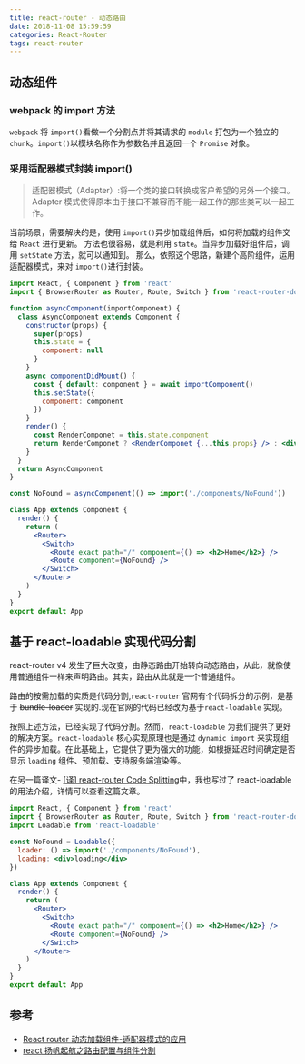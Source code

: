 ```yaml
---
title: react-router - 动态路由
date: 2018-11-08 15:59:59
categories: React-Router
tags: react-router
---
```


## 动态组件

### webpack 的 import 方法

`webpack` 将 `import()`看做一个分割点并将其请求的 `module` 打包为一个独立的 `chunk`。`import()`以模块名称作为参数名并且返回一个 `Promise` 对象。

### 采用适配器模式封装 import()

> 适配器模式（Adapter）:将一个类的接口转换成客户希望的另外一个接口。Adapter 模式使得原本由于接口不兼容而不能一起工作的那些类可以一起工作。

当前场景，需要解决的是，使用 `import()`异步加载组件后，如何将加载的组件交给 `React` 进行更新。
方法也很容易，就是利用 `state`。当异步加载好组件后，调用 `setState` 方法，就可以通知到。
那么，依照这个思路，新建个高阶组件，运用适配器模式，来对 `import()`进行封装。

```jsx
import React, { Component } from 'react'
import { BrowserRouter as Router, Route, Switch } from 'react-router-dom'

function asyncComponent(importComponent) {
  class AsyncComponent extends Component {
    constructor(props) {
      super(props)
      this.state = {
        component: null
      }
    }
    async componentDidMount() {
      const { default: component } = await importComponent()
      this.setState({
        component: component
      })
    }
    render() {
      const RenderComponet = this.state.component
      return RenderComponet ? <RenderComponet {...this.props} /> : <div>loading...</div>
    }
  }
  return AsyncComponent
}

const NoFound = asyncComponent(() => import('./components/NoFound'))

class App extends Component {
  render() {
    return (
      <Router>
        <Switch>
          <Route exact path="/" component={() => <h2>Home</h2>} />
          <Route component={NoFound} />
        </Switch>
      </Router>
    )
  }
}
export default App
```

## 基于 react-loadable 实现代码分割

react-router v4 发生了巨大改变，由静态路由开始转向动态路由，从此，就像使用普通组件一样来声明路由。其实，路由从此就是一个普通组件。

路由的按需加载的实质是代码分割,`react-router` 官网有个代码拆分的示例，是基于 ~~bundle-loader~~ 实现的.现在官网的代码已经改为基于`react-loadable` 实现。

按照上述方法，已经实现了代码分割。然而，`react-loadable` 为我们提供了更好的解决方案。`react-loadable` 核心实现原理也是通过 `dynamic import` 来实现组件的异步加载。在此基础上，它提供了更为强大的功能，如根据延迟时间确定是否显示 `loading` 组件、预加载、支持服务端渲染等。

在另一篇译文- [[译] react-router Code Splitting](https://gershonv.github.io/2018/11/07/react-router-3/)中，我也写过了 react-loadable 的用法介绍，详情可以查看这篇文章。

```jsx
import React, { Component } from 'react'
import { BrowserRouter as Router, Route, Switch } from 'react-router-dom'
import Loadable from 'react-loadable'

const NoFound = Loadable({
  loader: () => import('./components/NoFound'),
  loading: <div>loading</div>
})

class App extends Component {
  render() {
    return (
      <Router>
        <Switch>
          <Route exact path="/" component={() => <h2>Home</h2>} />
          <Route component={NoFound} />
        </Switch>
      </Router>
    )
  }
}
export default App
```

## 参考

- [React router 动态加载组件-适配器模式的应用](https://blog.segmentfault.net/a/1190000016362502#articleHeader1)
- [react 扬帆起航之路由配置与组件分割](https://blog.segmentfault.net/a/1190000013589728)
